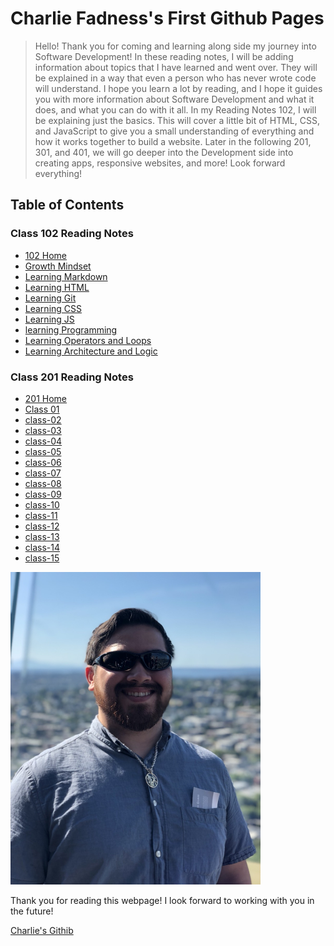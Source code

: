 
# Charlie Fadness's First Github Pages

> Hello! Thank you for coming and learning along side my journey into Software Development! In these reading notes, I will be adding information about topics that I have learned and went over. They will be explained in a way that even a person who has never wrote code will understand. I hope you learn a lot by reading, and I hope it guides you with more information about Software Development and what it does, and what you can do with it all. In my Reading Notes 102, I will be explaining just the basics. This will cover a little bit of HTML, CSS, and JavaScript to give you a small understanding of everything and how it works together to build a website. Later in the following 201, 301, and 401, we will go deeper into the Development side into creating apps, responsive websites, and more! Look forward everything!

## Table of Contents

### Class 102 Reading Notes

* [102 Home](https://fadnesscharlie.github.io/reading-notes/102)
* [Growth Mindset](growth_mindset)
* [Learning Markdown](learning_markdown)
* [Learning HTML](learning_html)
* [Learning Git](learning_git)
* [Learning CSS](learning_css)
* [Learning JS](learning_js)
* [learning Programming](learning_programming)
* [Learning Operators and Loops](learning_operators_and_loops)
* [Learning Architecture and Logic](learning_arch_and_logic)

### Class 201 Reading Notes

* [201 Home](https://fadnesscharlie.github.io/reading-notes/201)
* [Class 01](../201/class-01)
* [class-02](../201/class-02)
* [class-03](../201/class-03)
* [class-04](../201/class-04)
* [class-05](../201/class-05)
* [class-06](../201/class-06)
* [class-07](../201/class-07)
* [class-08](../201/class-08)
* [class-09](../201/class-09)
* [class-10](../201/class-10)
* [class-11](../201/class-11)
* [class-12](../201/class-12)
* [class-13](../201/class-13)
* [class-14](../201/class-14)
* [class-15](../201/class-15)

<img src="../images/ProfilePic.jpg" width="400" height="500">

Thank you for reading this webpage! I look forward to working with you in the future!

[Charlie's Githib](https://github.com/fadnesscharlie)
